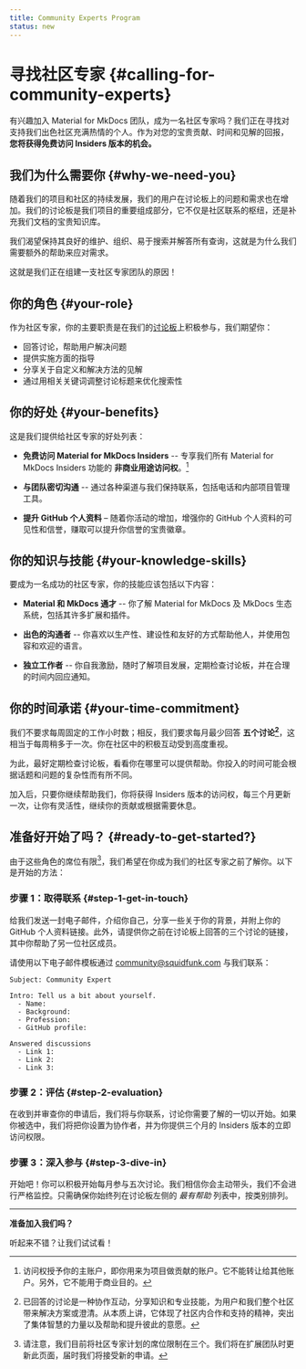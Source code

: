 ```yaml
---
title: Community Experts Program
status: new
---
```


# 寻找社区专家 {#calling-for-community-experts}

有兴趣加入 Material for MkDocs 团队，成为一名社区专家吗？我们正在寻找对支持我们出色社区充满热情的个人。作为对您的宝贵贡献、时间和见解的回报， __您将获得免费访问 Insiders 版本的机会。__

## 我们为什么需要你 {#why-we-need-you}

随着我们的项目和社区的持续发展，我们的用户在讨论板上的问题和需求也在增加。我们的讨论板是我们项目的重要组成部分，它不仅是社区联系的枢纽，还是补充我们文档的宝贵知识库。

我们渴望保持其良好的维护、组织、易于搜索并解答所有查询，这就是为什么我们需要额外的帮助来应对需求。

这就是我们正在组建一支社区专家团队的原因！

## 你的角色 {#your-role}

作为社区专家，你的主要职责是在我们的[讨论板][discussion board]上积极参与，我们期望你：

- 回答讨论，帮助用户解决问题
- 提供实施方面的指导
- 分享关于自定义和解决方法的见解
- 通过用相关关键词调整讨论标题来优化搜索性

## 你的好处 {#your-benefits}

这是我们提供给社区专家的好处列表：

-   __免费访问 Material for MkDocs Insiders__ -- 专享我们所有 Material for MkDocs Insiders 功能的 __非商业用途访问权__。[^1]

-   __与团队密切沟通__ -- 通过各种渠道与我们保持联系，包括电话和内部项目管理工具。

-   __提升 GitHub 个人资料__ – 随着你活动的增加，增强你的 GitHub 个人资料的可见性和信誉，赚取可以提升你信誉的宝贵徽章。

  [^1]:
    访问权授予你的主账户，即你用来为项目做贡献的账户。它不能转让给其他账户。另外，它不能用于商业目的。

## 你的知识与技能 {#your-knowledge-skills}

要成为一名成功的社区专家，你的技能应该包括以下内容：

-   __Material 和 MkDocs 通才__ -- 你了解 Material for MkDocs 及 MkDocs 生态系统，包括其许多扩展和插件。

-   __出色的沟通者__ -- 你喜欢以生产性、建设性和友好的方式帮助他人，并使用包容和欢迎的语言。

-   __独立工作者__ -- 你自我激励，随时了解项目发展，定期检查讨论板，并在合理的时间内回应通知。

  [discussion board]: https://github.com/squidfunk/mkdocs-material/discussions
  [documentation]: https://squidfunk.github.io/mkdocs-material/
  [contribution guides]: ../contributing/index.md

## 你的时间承诺 {#your-time-commitment}

我们不要求每周固定的工作小时数；相反，我们要求每月最少回答 __五个讨论[^2]__，这相当于每周稍多于一次。你在社区中的积极互动受到高度重视。

为此，最好定期检查讨论板，看看你在哪里可以提供帮助。你投入的时间可能会根据话题和问题的复杂性而有所不同。

加入后，只要你继续帮助我们，你将获得 Insiders 版本的访问权，每三个月更新一次，让你有灵活性，继续你的贡献或根据需要休息。

  [^2]:
    已回答的讨论是一种协作互动，分享知识和专业技能，为用户和我们整个社区带来解决方案或澄清。从本质上讲，它体现了社区内合作和支持的精神，突出了集体智慧的力量以及帮助和提升彼此的意愿。

## 准备好开始了吗？ {#ready-to-get-started?}

由于这些角色的席位有限[^3]，我们希望在你成为我们的社区专家之前了解你。以下是开始的方法：

  [^3]:
    请注意，我们目前将社区专家计划的席位限制在三个。我们将在扩展团队时更新此页面，届时我们将接受新的申请。

### 步骤 1：取得联系 {#step-1-get-in-touch}

给我们发送一封电子邮件，介绍你自己，分享一些关于你的背景，并附上你的 GitHub 个人资料链接。此外，请提供你之前在讨论板上回答的三个讨论的链接，其中你帮助了另一位社区成员。

请使用以下电子邮件模板通过 community@squidfunk.com 与我们联系：

```
Subject: Community Expert

Intro: Tell us a bit about yourself.
  - Name:
  - Background:
  - Profession:
  - GitHub profile:

Answered discussions
  - Link 1:
  - Link 2:
  - Link 3:
```

### 步骤 2：评估 {#step-2-evaluation}

在收到并审查你的申请后，我们将与你联系，讨论你需要了解的一切以开始。如果你被选中，我们将把你设置为协作者，并为你提供三个月的 Insiders 版本的立即访问权限。

### 步骤 3：深入参与 {#step-3-dive-in}

开始吧！你可以积极开始每月参与五次讨论。我们相信你会主动带头，我们不会进行严格监控。只需确保你始终列在讨论板左侧的 _最有帮助_ 列表中，按类别排列。

---

__准备加入我们吗？__

听起来不错？让我们试试看！
